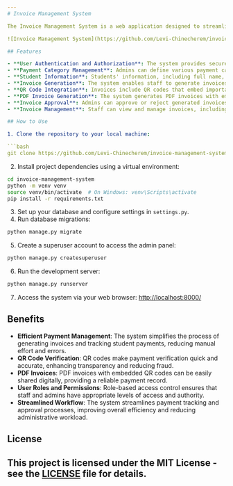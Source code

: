 ```yaml
---
# Invoice Management System

The Invoice Management System is a web application designed to streamline the process of generating and managing invoices for a educational institution. It allows users to create, view, and manage invoices for student payments, while also providing features to generate PDF invoices with embedded QR codes for easy tracking and verification.

![Invoice Management System](https://github.com/Levi-Chinecherem/invoice-management-system/blob/main/sample.png)

## Features

- **User Authentication and Authorization**: The system provides secure user registration and login functionalities. Users are categorized into roles, including admin and staff, with varying levels of access.
- **Payment Category Management**: Admins can define various payment categories, such as tuition, exam fees, library fines, etc., to classify different types of payments.
- **Student Information**: Students' information, including full name, department, level, school, and sex, can be entered and managed within the system.
- **Invoice Generation**: The system enables staff to generate invoices for specific payment categories, associating them with relevant students. Each invoice contains student and payment information.
- **QR Code Integration**: Invoices include QR codes that embed important payment details for easy scanning and verification. This ensures quick and accurate tracking of payments.
- **PDF Invoice Generation**: The system generates PDF invoices with embedded QR codes. These PDFs can be easily downloaded and shared, making them a convenient way to provide payment records.
- **Invoice Approval**: Admins can approve or reject generated invoices, updating the approval status accordingly.
- **Invoice Management**: Staff can view and manage invoices, including details such as payment category, amount, approval status, and creation date.

## How to Use

1. Clone the repository to your local machine:

```bash
git clone https://github.com/Levi-Chinecherem/invoice-management-system.git
```

2. Install project dependencies using a virtual environment:

```bash
cd invoice-management-system
python -m venv venv
source venv/bin/activate  # On Windows: venv\Scripts\activate
pip install -r requirements.txt
```

3. Set up your database and configure settings in `settings.py`.
4. Run database migrations:

```bash
python manage.py migrate
```

5. Create a superuser account to access the admin panel:

```bash
python manage.py createsuperuser
```

6. Run the development server:

```bash
python manage.py runserver
```

7. Access the system via your web browser: [http://localhost:8000/](http://localhost:8000/)

## Benefits

- **Efficient Payment Management**: The system simplifies the process of generating invoices and tracking student payments, reducing manual effort and errors.
- **QR Code Verification**: QR codes make payment verification quick and accurate, enhancing transparency and reducing fraud.
- **PDF Invoices**: PDF invoices with embedded QR codes can be easily shared digitally, providing a reliable payment record.
- **User Roles and Permissions**: Role-based access control ensures that staff and admins have appropriate levels of access and authority.
- **Streamlined Workflow**: The system streamlines payment tracking and approval processes, improving overall efficiency and reducing administrative workload.

## License

This project is licensed under the MIT License - see the [LICENSE](LICENSE) file for details.
---
```

